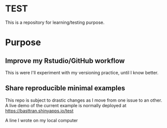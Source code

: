 # TEST
This is a repository for learning/testing purpose.

Purpose
=======================

Improve my Rstudio/GitHub workflow
----------------------------------
This is were I'll experiment with my versioning practice, until I know better.

Share reproducible minimal examples
-----------------------------------
This repo is subject to drastic changes as I move from one issue to an other.
A live demo of the current example is normally deployed at https://basttran.shinyapps.io/test



A line I wrote on my local computer
